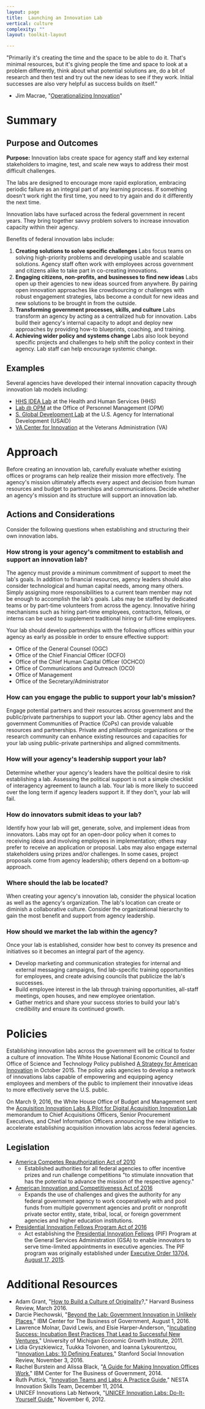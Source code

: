 ```yaml
---
layout: page
title:  Launching an Innovation Lab
vertical: culture
complexity: ""
layout: toolkit-layout

---
```


&quot;Primarily it&#39;s creating the time and the space to be able to do it. That&#39;s minimal resources, but it&#39;s giving people the time and space to look at a problem differently, think about what potential solutions are, do a bit of research and then test and try out the new ideas to see if they work. Initial successes are also very helpful as success builds on itself.&quot;

-  Jim Macrae, &quot;[Operationalizing Innovation](https://www.hhs.gov/idealab/2015/11/25/operationalizing-innovation-qa-jim-macrae/)&quot;

# Summary

## Purpose and Outcomes

**Purpose:** Innovation labs create space for agency staff and key external stakeholders to imagine, test, and scale new ways to address their most difficult challenges.

The labs are designed to encourage more rapid exploration, embracing periodic failure as an integral part of any learning process. If something doesn&#39;t work right the first time, you need to try again and do it differently the next time.

Innovation labs have surfaced across the federal government in recent years. They bring together savvy problem solvers to increase innovation capacity within their agency.

Benefits of federal innovation labs include:

1. **Creating solutions to solve specific challenges**
Labs focus teams on solving high-priority problems and developing usable and scalable solutions. Agency staff often work with employees across government and citizens alike to take part in co-creating innovations.
2. **Engaging citizens, non-profits, and businesses to find new ideas**
Labs open up their agencies to new ideas sourced from anywhere. By pairing open innovation approaches like crowdsourcing or challenges with robust engagement strategies, labs become a conduit for new ideas and new solutions to be brought in from the outside.
3. **Transforming government processes, skills, and culture**
Labs transform an agency by acting as a centralized hub for innovation. Labs build their agency&#39;s internal capacity to adopt and deploy new approaches by providing how-to blueprints, coaching, and training.
4. **Achieving wider policy and systems change**
Labs also look beyond specific projects and challenges to help shift the policy context in their agency. Lab staff can help encourage systemic change.

## Examples

Several agencies have developed their internal innovation capacity through innovation lab models including:

-  [HHS IDEA Lab](https://www.hhs.gov/idealab/) at the Health and Human Services (HHS)
-  [Lab @ OPM](https://lab.opm.gov/) at the Office of Personnel Management (OPM)
-  [S. Global Development Lab](https://www.usaid.gov/GlobalDevLab) at the U.S. Agency for International Development (USAID)
-  [VA Center for Innovation](https://www.innovation.va.gov/) at the Veterans Administration (VA)

<!--second-column-->

# Approach

Before creating an innovation lab, carefully evaluate whether existing offices or programs can help realize their mission more effectively. The agency&#39;s mission ultimately affects every aspect and decision from human resources and budget to partnerships and communications. Decide whether an agency&#39;s mission and its structure will support an innovation lab.

## Actions and Considerations

Consider the following questions when establishing and structuring their own innovation labs.

### How strong is your agency&#39;s commitment to establish and support an innovation lab?

The agency must provide a minimum commitment of support to meet the lab&#39;s goals. In addition to financial resources, agency leaders should also consider technological and human capital needs, among many others. Simply assigning more responsibilities to a current team member may not be enough to accomplish the lab&#39;s goals. Labs may be staffed by dedicated teams or by part-time volunteers from across the agency. Innovative hiring mechanisms such as hiring part-time employees, contractors, fellows, or interns can be used to supplement traditional hiring or full-time employees.

Your lab should develop partnerships with the following offices within your agency as early as possible in order to ensure effective support:

-  Office of the General Counsel (OGC)
-  Office of the Chief Financial Officer (OCFO)
-  Office of the Chief Human Capital Officer (OCHCO)
-  Office of Communications and Outreach (OCO)
-  Office of Management
-  Office of the Secretary/Administrator

### How can you engage the public to support your lab&#39;s mission?

Engage potential partners and their resources across government and the public/private partnerships to support your lab. Other agency labs and the government Communities of Practice (CoPs) can provide valuable resources and partnerships. Private and philanthropic organizations or the research community can enhance existing resources and capacities for your lab using public-private partnerships and aligned commitments.

### How will your agency&#39;s leadership support your lab?

Determine whether your agency&#39;s leaders have the political desire to risk establishing a lab. Assessing the political support is not a simple checklist of interagency agreement to launch a lab. Your lab is more likely to succeed over the long term if agency leaders support it.  If they don&#39;t, your lab will fail.

### How do innovators submit ideas to your lab?

Identify how your lab will get, generate, solve, and implement ideas from innovators. Labs may opt for an open-door policy when it comes to receiving ideas and involving employees in implementation; others may prefer to receive an application or proposal. Labs may also engage external stakeholders using prizes and/or challenges. In some cases, project proposals come from agency leadership; others depend on a bottom-up approach.

### Where should the lab be located?

When creating your agency&#39;s innovation lab, consider the physical location as well as the agency&#39;s organization. The lab&#39;s location can create or diminish a collaborative culture. Consider the organizational hierarchy to gain the most benefit and support from agency leadership.

### How should we market the lab within the agency?

Once your lab is established, consider how best to convey its presence and initiatives so it becomes an integral part of the agency.

-  Develop marketing and communication strategies for internal and external messaging campaigns, find lab-specific training opportunities for employees, and create advising councils that publicize the lab&#39;s successes.
-  Build employee interest in the lab through training opportunities, all-staff meetings, open houses, and new employee orientation.
-  Gather metrics and share your success stories to build your lab&#39;s credibility and ensure its continued growth.

# Policies

Establishing innovation labs across the government will be critical to foster a culture of innovation. The White House National Economic Council and Office of Science and Technology Policy published [A Strategy for American Innovation](https://obamawhitehouse.archives.gov/sites/default/files/strategy_for_american_innovation_october_2015.pdf) in October 2015. The policy asks agencies to develop a network of innovations labs capable of empowering and equipping agency employees and members of the public to implement their innovative ideas to more effectively serve the U.S. public.

On March 9, 2016, the White House Office of Budget and Management sent the [Acquisition Innovation Labs &amp; Pilot for Digital Acquisition Innovation Lab](https://obamawhitehouse.archives.gov/sites/default/files/omb/procurement/memo/acquisition-innovation-labs-and-pilot-for-digital-acquisition-innovation-lab-memorandum.pdf) memorandum to Chief Acquisitions Officers, Senior Procurement Executives, and Chief Information Officers announcing the new initiative to accelerate establishing acquisition innovation labs across federal agencies.

## Legislation

-  [America Competes Reauthorization Act of 2010](https://www.gpo.gov/fdsys/pkg/PLAW-111publ358/html/PLAW-111publ358.htm)
     -  Established authorities for all federal agencies to offer incentive prizes and run challenge competitions &quot;to stimulate innovation that has the potential to advance the mission of the respective agency.&quot;
-  [American Innovation and Competitiveness Act of 2016](https://www.congress.gov/bill/114th-congress/senate-bill/3084)
     -  Expands the use of challenges and gives the authority for any federal government agency to work cooperatively with and pool funds from multiple government agencies and profit or nonprofit private sector entity, state, tribal, local, or foreign government agencies and higher education institutions.
-  [Presidential Innovation Fellows Program Act of 2016](https://www.congress.gov/bill/115th-congress/senate-bill/163/text?q=%7B%22search%22%3A%5B%22innovation+labs%22%5D%7D&amp;r=1)
     -  Act establishing the [Presidential Innovation Fellows](https://presidentialinnovationfellows.gov/) (PIF) Program at the General Services Administration (GSA) to enable innovators to serve time-limited appointments in executive agencies. The PIF program was originally established under [Executive Order 13704, August 17, 2015](https://www.gpo.gov/fdsys/search/pagedetails.action?st=3+CFR+13704+-+EXECUTIVE+ORDER+13704+OF+AUGUST+17%2C+2015.+PRESIDENTIAL+INNOVATION+FELLOWS+PROGRAM&amp;granuleId=CFR-2016-title3-vol1-eo13704&amp;packageId=CFR-2016-title3-vol1&amp;fromState=).

# Additional Resources

-  Adam Grant, &quot;[How to Build a Culture of Originality](https://hbr.org/2016/03/how-to-build-a-culture-of-originality)?,&quot; Harvard Business Review, March 2016.
-  Darcie Piechowski, &quot;[Beyond the Lab: Government Innovation in Unlikely Places](http://www.businessofgovernment.org/blog/business-government/beyond-lab-government-innovation-unlikely-places),&quot; IBM Center for The Business of Government, August 1, 2016.
-  Lawrence Molnar, David Lewis, and Elsie Harper-Anderson, &quot;[Incubating Success: Incubation Best Practices That Lead to Successful New Ventures](http://economicgrowth.umich.edu/publications/incubating-success-incubation-best-practices-that-lead-to-successful-new-ventures/),&quot; University of Michigan Economic Growth Institute, 2011.
-  Lidia Gryszkiewicz, Tuukka Toivonen, and Ioanna Lykourentzou, &quot;[Innovation Labs: 10 Defining Features](https://ssir.org/articles/entry/innovation_labs_10_defining_features),&quot; Stanford Social Innovation Review, November 3, 2016.
-  Rachel Burstein and Alissa Black, &quot;[A Guide for Making Innovation Offices Work](http://www.businessofgovernment.org/sites/default/files/A%20Guide%20for%20Making%20Innovation%20Offices%20Work.pdf),&quot; IBM Center for The Business of Government, 2014.
-  Ruth Puttick, &quot;[Innovation Teams and Labs: A Practice Guide](http://www.nesta.org.uk/sites/default/files/innovation_teams_and_labs_a_practice_guide.pdf),&quot; NESTA Innovation Skills Team, December 11, 2014.
-  UNICEF Innovations Lab Network, &quot;[UNICEF Innovation Labs: Do-It-Yourself Guide](https://blogs.unicef.org/innovation/unicef-innovation-lab-do-it-yourself-guide/),&quot; November 6, 2012.